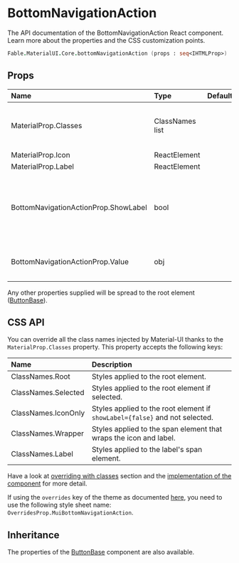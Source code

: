 # BottomNavigationAction

<p class="description">The API documentation of the BottomNavigationAction React component. Learn more about the properties and the CSS customization points.</p>

```fsharp
Fable.MaterialUI.Core.bottomNavigationAction (props : seq<IHTMLProp>) : ReactElement
```



## Props

| Name | Type | Default | Description |
|:-----|:-----|:--------|:------------|
| <span class="prop-name">MaterialProp.Classes</span> | <span class="prop-type">ClassNames list</span> |   | Override or extend the styles applied to the component.  See CSS API below for more details.  |
| <span class="prop-name">MaterialProp.Icon</span> | <span class="prop-type">ReactElement</span> |   | The icon element. |
| <span class="prop-name">MaterialProp.Label</span> | <span class="prop-type">ReactElement</span> |   | The label element. |
| <span class="prop-name">BottomNavigationActionProp.ShowLabel</span> | <span class="prop-type">bool</span> |   | If `true`, the `BottomNavigationAction` will show its label. By default, only the selected `BottomNavigationAction` inside `BottomNavigation` will show its label. |
| <span class="prop-name">BottomNavigationActionProp.Value</span> | <span class="prop-type">obj</span> |   | You can provide your own value. Otherwise, we fallback to the child position index. |

Any other properties supplied will be spread to the root element ([ButtonBase](#/api/button-base)).

## CSS API

You can override all the class names injected by Material-UI thanks to the `MaterialProp.Classes` property.
This property accepts the following keys:


| Name | Description |
|:-----|:------------|
| <span class="prop-name">ClassNames.Root</span> | Styles applied to the root element.
| <span class="prop-name">ClassNames.Selected</span> | Styles applied to the root element if selected.
| <span class="prop-name">ClassNames.IconOnly</span> | Styles applied to the root element if `showLabel={false}` and not selected.
| <span class="prop-name">ClassNames.Wrapper</span> | Styles applied to the span element that wraps the icon and label.
| <span class="prop-name">ClassNames.Label</span> | Styles applied to the label's span element.

Have a look at [overriding with classes](#/customization/overrides) section
and the [implementation of the component](https://github.com/mui-org/material-ui/tree/master/packages/material-ui/src/BottomNavigationAction/BottomNavigationAction.js)
for more detail.

If using the `overrides` key of the theme as documented
[here](#/customization/themes),
you need to use the following style sheet name: `OverridesProp.MuiBottomNavigationAction`.

## Inheritance

The properties of the [ButtonBase](#/api/button-base) component are also available.
<!-- You can take advantage of this behavior to [target nested components](/guides/api/#spread). -->

<!--## Demos-->

<!--- [Bottom Navigation](/demos/bottom-navigation/)-->

